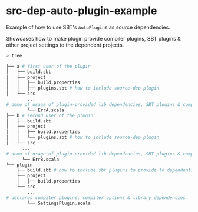 # src-dep-auto-plugin-example

Example of how to use SBT's `AutoPlugin`s as source dependencies.

Showcases how to make plugin provide compiler plugins, SBT plugins & other project settings to the dependent projects.

```bash
> tree

├── a # first user of the plugin
│   ├── build.sbt
│   ├── project
│   │   ├── build.properties
│   │   ├── plugins.sbt # how to include source-dep plugin
│   └── src
        ...
# demo of usage of plugin-provided lib dependencies, SBT plugins & compiler plugins
        └── ErrA.scala
├── b # second user of the plugin
│   ├── build.sbt
│   ├── project
│   │   ├── build.properties
│   │   └── plugins.sbt # how to include source-dep plugin
│   └── src
      ...
# demo of usage of plugin-provided lib dependencies, SBT plugins & compiler plugins
      └── ErrB.scala
└── plugin
    ├── build.sbt # how to include sbt plugins to provide to dependents
    ├── project
    │   ├── build.properties
    └── src
        ...
# declares compiler plugins, compiler options & library dependencies
        └── SettingsPlugin.scala

```
